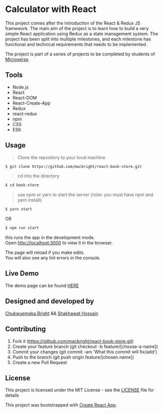 # Calculator with React 

This project comes after the introduction of the React & Redux JS framework. The main aim of the project is to learn how to build a very simple React application using Redux as a state management system. The project has been split into multiple milestones, and each milestone has functional and technical requirements that needs to be implemented.

The project is part of a series of projects to be completed by students of [Microverse](https://www.microverse.org/ "The Global School for Remote Software Developers!").

## Tools

- Node.js
- React
- React-DOM
- React-Create-App
- Redux
- react-redux
- npm
- CSS
- ES6

## Usage

> Clone the repository to your local machine

```sh
$ git clone https://github.com/macbright/react-book-store.git
```

> cd into the directory

```sh
$ cd book-store
```

> use npm or yarn to start the server (note: you must have npm and yarn install)

```sh
$ yarn start
```
OR

```sh
$ npm run start
```
this runs the app in the development mode.<br />
Open [http://localhost:3000](http://localhost:3000) to view it in the browser.

The page will reload if you make edits.<br />
You will also see any lint errors in the console.


## Live Demo

The demo page can be found [HERE](https://serene-golick-bd6385.netlify.com/)

## Designed and developed by

[Chukwuemeka Bright](https://github.com/macbright)
&&
[Shakhawat Hossain](https://github.com/shshamim63)

## Contributing

1. Fork it (https://github.com/macbright/react-book-store.git)
2. Create your feature branch (git checkout -b feature/[choose-a-name])
3. Commit your changes (git commit -am 'What this commit will fix/add')
4. Push to the branch (git push origin feature/[chosen name])
5. Create a new Pull Request

## License

This project is licensed under the MIT License - see the [LICENSE](./LICENSE.md) file for details


This project was bootstrapped with [Create React App](https://github.com/facebook/create-react-app).
